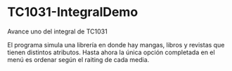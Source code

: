 # TC1031-IntegralDemo
Avance uno del integral de TC1031

El programa simula una librería en donde hay mangas, libros y revistas que tienen distintos atributos.
Hasta ahora la única opción completada en el menú es ordenar según el raiting de cada media. 
